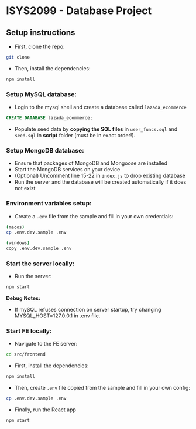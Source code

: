 # ISYS2099 - Database Project

## Setup instructions

- First, clone the repo:

```bash
git clone
```

- Then, install the dependencies:

```bash
npm install
```

### Setup **MySQL** database:
  - Login to the mysql shell and create a database called `lazada_ecommerce`
```SQL
CREATE DATABASE lazada_ecommerce;
```
- Populate seed data by **copying the SQL files** in `user_funcs.sql` and `seed.sql` in **script** folder (must be in exact order!).

### Setup MongoDB database:
  - Ensure that packages of MongoDB and Mongoose are installed
  - Start the MongoDB services on your device
  - (Optional) Uncomment line 15-22 in `index.js` to drop existing database
  - Run the server and the database will be created automatically if it does not exist

### Environment variables setup:
- Create a `.env` file from the sample and fill in your own credentials:

```bash
(macos)
cp .env.dev.sample .env
```
```bash
(windows)
copy .env.dev.sample .env
```
### Start the server locally:
- Run the server:

```bash
npm start
```

**Debug Notes:**
- If mySQL refuses connection on server startup, try changing MYSQL_HOST=127.0.0.1 in .env file. 

### Start FE locally:
- Navigate to the FE server:

```bash
cd src/frontend
```

- First, install the dependencies:

```bash
npm install
```

- Then, create `.env` file copied from the sample and fill in your own config:

```bash
cp .env.dev.sample .env
```

- Finally, run the React app

```bash
npm start
```
